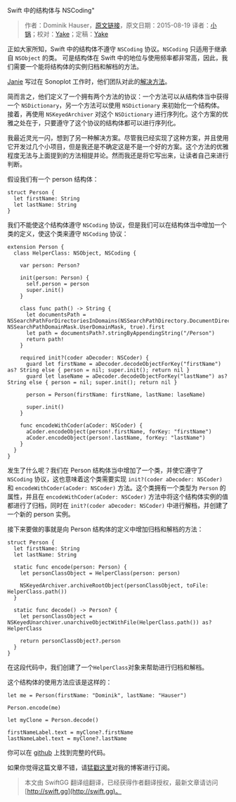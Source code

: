 Swift 中的结构体与 NSCoding"

> 作者：Dominik Hauser，[原文链接](http://swiftandpainless.com/nscoding-and-swift-structs/)，原文日期：2015-08-19
> 译者：[小锅](http://www.swiftyper.com)；校对：[Yake](http://blog.csdn.net/yake_099)；定稿：[Yake](http://blog.csdn.net/yake_099)
  







正如大家所知，Swift 中的结构体不遵守 `NSCoding` 协议。`NSCoding` 只适用于继承自 `NSObject` 的类。 可是结构体在 Swift 中的地位与使用频率都非常高，因此，我们需要一个能将结构体的实例归档和解档的方法。



[Janie](https://twitter.com/redqueencoder) 写过在 Sonoplot 工作时，他们团队对此的[解决方法](http://redqueencoder.com/property-lists-and-user-defaults-in-swift/)。

简而言之，他们定义了一个拥有两个方法的协议：一个方法可以从结构体当中获得一个 `NSDictionary`，另一个方法可以使用 `NSDictionary` 来初始化一个结构体。接着，再使用 `NSKeyedArchiver` 对这个 `NSDictionary` 进行序列化。这个方案的优雅之处在于，只要遵守了这个协议的结构体都可以进行序列化。

我最近灵光一闪，想到了另一种解决方案。尽管我已经实现了这种方案，并且使用它开发过几个小项目，但是我还是不确定这是不是一个好的方案。这个方法的优雅程度无法与上面提到的方法相提并论。然而我还是将它写出来，让读者自己来进行判断。

假设我们有一个 person 结构体：

    
    struct Person {
      let firstName: String
      let lastName: String
    }

我们不能使这个结构体遵守 `NSCoding` 协议，但是我们可以在结构体当中增加一个类的定义，使这个类来遵守 `NSCoding` 协议：

    
    extension Person {
      class HelperClass: NSObject, NSCoding {
        
        var person: Person?
        
        init(person: Person) {
          self.person = person
          super.init()
        }
        
        class func path() -> String {
          let documentsPath = NSSearchPathForDirectoriesInDomains(NSSearchPathDirectory.DocumentDirectory, NSSearchPathDomainMask.UserDomainMask, true).first
          let path = documentsPath?.stringByAppendingString("/Person")
          return path!
        }
        
        required init?(coder aDecoder: NSCoder) {
          guard let firstName = aDecoder.decodeObjectForKey("firstName") as? String else { person = nil; super.init(); return nil }
          guard let laseName = aDecoder.decodeObjectForKey("lastName") as? String else { person = nil; super.init(); return nil }
          
          person = Person(firstName: firstName, lastName: laseName)
          
          super.init()
        }
        
        func encodeWithCoder(aCoder: NSCoder) {
          aCoder.encodeObject(person!.firstName, forKey: "firstName")
          aCoder.encodeObject(person!.lastName, forKey: "lastName")
        }
      }
    }

发生了什么呢？我们在 Person 结构体当中增加了一个类，并使它遵守了 `NSCoding` 协议，这也意味着这个类需要实现 `init?(coder aDecoder: NSCoder)` 和 `encodeWithCoder(aCoder: NSCoder)` 方法。这个类拥有一个类型为 `Person` 的属性，并且在 `encodeWithCoder(aCoder: NSCoder)` 方法中将这个结构体实例的值都进行了归档，同时在 `init?(coder aDecoder: NSCoder)` 中进行解档，并创建了一个新的 person 实例。

接下来要做的事就是向 Person 结构体的定义中增加归档和解档的方法：

    
    struct Person {
      let firstName: String
      let lastName: String
      
      static func encode(person: Person) {
        let personClassObject = HelperClass(person: person)
        
        NSKeyedArchiver.archiveRootObject(personClassObject, toFile: HelperClass.path())
      }
      
      static func decode() -> Person? {
        let personClassObject = NSKeyedUnarchiver.unarchiveObjectWithFile(HelperClass.path()) as? HelperClass
    
        return personClassObject?.person
      }
    }

在这段代码中，我们创建了一个`HelperClass`对象来帮助进行归档和解档。

这个结构体的使用方法应该是这样的：

    
    let me = Person(firstName: "Dominik", lastName: "Hauser")
        
    Person.encode(me)
        
    let myClone = Person.decode()
        
    firstNameLabel.text = myClone?.firstName
    lastNameLabel.text = myClone?.lastName

你可以在 [github](https://github.com/dasdom/EncodeExperiments) 上找到完整的代码。

如果你觉得这篇文章不错，请[猛戳这里](http://swiftandpainless.com/feed)对我的博客进行订阅。

> 本文由 SwiftGG 翻译组翻译，已经获得作者翻译授权，最新文章请访问 [http://swift.gg](http://swift.gg)。